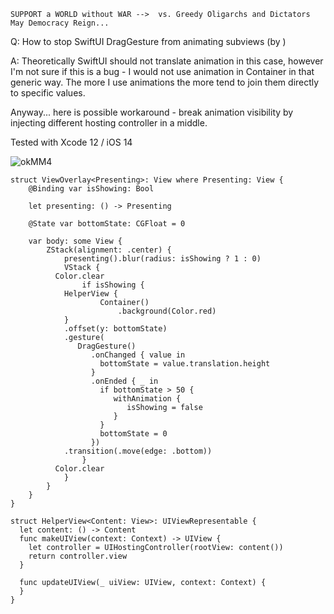 ```
SUPPORT a WORLD without WAR -->  vs. Greedy Oligarchs and Dictators
May Democracy Reign... 
```

Q: How to stop SwiftUI DragGesture from animating subviews (by )

A: Theoretically SwiftUI should not translate animation in this case, however I'm not sure if this is a bug - I would not use animation in Container in that generic way. The more I use animations the more tend to join them directly to specific values. 

Anyway... here is possible workaround - break animation visibility by injecting different hosting controller in a middle.

Tested with Xcode 12 / iOS 14

![okMM4](https://user-images.githubusercontent.com/62171579/174061977-b8921a5c-f38c-45ff-8dfa-f6a310f047d2.gif)

```
struct ViewOverlay<Presenting>: View where Presenting: View {
    @Binding var isShowing: Bool
    
    let presenting: () -> Presenting
    
    @State var bottomState: CGFloat = 0
    
    var body: some View {
        ZStack(alignment: .center) {
            presenting().blur(radius: isShowing ? 1 : 0)
            VStack {
          Color.clear
                if isShowing {
            HelperView {
                    Container()
                        .background(Color.red)
            }
            .offset(y: bottomState)
            .gesture(
               DragGesture()
                  .onChanged { value in
                    bottomState = value.translation.height
                  }
                  .onEnded { _ in
                    if bottomState > 50 {
                       withAnimation {
                          isShowing = false
                       }
                    }
                    bottomState = 0
                  })
            .transition(.move(edge: .bottom))
                }
          Color.clear
            }
        }
    }
}

struct HelperView<Content: View>: UIViewRepresentable {
  let content: () -> Content
  func makeUIView(context: Context) -> UIView {
    let controller = UIHostingController(rootView: content())
    return controller.view
  }
  
  func updateUIView(_ uiView: UIView, context: Context) {
  }
}
```

